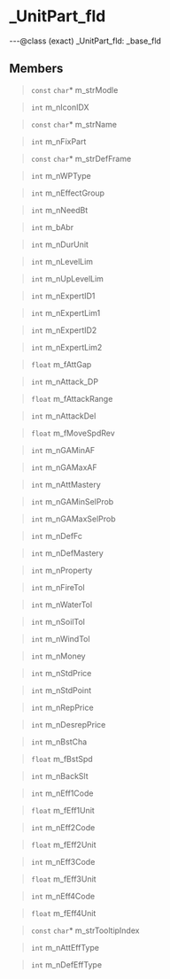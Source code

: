 # _UnitPart_fld

---@class (exact) _UnitPart_fld: _base_fld
 
## Members
 
> `const` `char`* m_strModle
 
> `int` m_nIconIDX
 
> `const` `char`* m_strName
 
> `int` m_nFixPart
 
> `const` `char`* m_strDefFrame
 
> `int` m_nWPType
 
> `int` m_nEffectGroup
 
> `int` m_nNeedBt
 
> `int` m_bAbr
 
> `int` m_nDurUnit
 
> `int` m_nLevelLim
 
> `int` m_nUpLevelLim
 
> `int` m_nExpertID1
 
> `int` m_nExpertLim1
 
> `int` m_nExpertID2
 
> `int` m_nExpertLim2
 
> `float` m_fAttGap
 
> `int` m_nAttack_DP
 
> `float` m_fAttackRange
 
> `int` m_nAttackDel
 
> `float` m_fMoveSpdRev
 
> `int` m_nGAMinAF
 
> `int` m_nGAMaxAF
 
> `int` m_nAttMastery
 
> `int` m_nGAMinSelProb
 
> `int` m_nGAMaxSelProb
 
> `int` m_nDefFc
 
> `int` m_nDefMastery
 
> `int` m_nProperty
 
> `int` m_nFireTol
 
> `int` m_nWaterTol
 
> `int` m_nSoilTol
 
> `int` m_nWindTol
 
> `int` m_nMoney
 
> `int` m_nStdPrice
 
> `int` m_nStdPoint
 
> `int` m_nRepPrice
 
> `int` m_nDesrepPrice
 
> `int` m_nBstCha
 
> `float` m_fBstSpd
 
> `int` m_nBackSlt
 
> `int` m_nEff1Code
 
> `float` m_fEff1Unit
 
> `int` m_nEff2Code
 
> `float` m_fEff2Unit
 
> `int` m_nEff3Code
 
> `float` m_fEff3Unit
 
> `int` m_nEff4Code
 
> `float` m_fEff4Unit
 
> `const` `char`* m_strTooltipIndex
 
> `int` m_nAttEffType
 
> `int` m_nDefEffType
 
